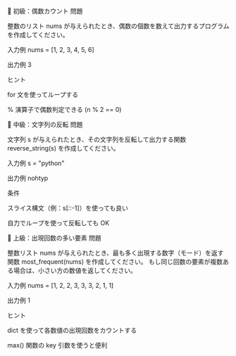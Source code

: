 🥉 初級：偶数カウント
問題

整数のリスト nums が与えられたとき、偶数の個数を数えて出力するプログラムを作成してください。

入力例
nums = [1, 2, 3, 4, 5, 6]

出力例
3

ヒント

for 文を使ってループする

% 演算子で偶数判定できる (n % 2 == 0)

🥈 中級：文字列の反転
問題

文字列 s が与えられたとき、その文字列を反転して出力する関数 reverse_string(s) を作成してください。

入力例
s = "python"

出力例
nohtyp

条件

スライス構文（例：s[::-1]）を使っても良い

自力でループを使って反転しても OK

🥇 上級：出現回数の多い要素
問題

整数リスト nums が与えられたとき、最も多く出現する数字（モード）を返す関数 most_frequent(nums) を作成してください。
もし同じ回数の要素が複数ある場合は、小さい方の数値を返してください。

入力例
nums = [1, 2, 2, 3, 3, 3, 2, 1, 1]

出力例
1

ヒント

dict を使って各数値の出現回数をカウントする

max() 関数の key 引数を使うと便利
